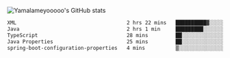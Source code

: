 ![Yamalameyooooo's GitHub stats](https://github-readme-stats.vercel.app/api?username=yamalameyooooo&theme=transparent&show_icons=true\&show=reviews,discussions_started,discussions_answered,prs_merged,prs_merged_percentage)

<!--START_SECTION:waka-->

```txt
XML                                    2 hrs 22 mins   ██████████▓░░░░░░░░░░░░░░   42.92 %
Java                                   2 hrs 1 min     █████████░░░░░░░░░░░░░░░░   36.51 %
TypeScript                             28 mins         ██░░░░░░░░░░░░░░░░░░░░░░░   08.44 %
Java Properties                        25 mins         ██░░░░░░░░░░░░░░░░░░░░░░░   07.80 %
spring-boot-configuration-properties   4 mins          ▒░░░░░░░░░░░░░░░░░░░░░░░░   01.47 %
```

<!--END_SECTION:waka-->
